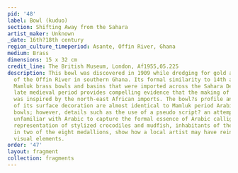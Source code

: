 ```yaml
---
pid: '48'
label: Bowl (kuduo)
section: Shifting Away from the Sahara
artist_maker: Unknown
_date: 16th?18th century
region_culture_timeperiod: Asante, Offin River, Ghana
medium: Brass
dimensions: 15 x 32 cm
credit_line: The British Museum, London, Af1955,05.225
description: This bowl was discovered in 1909 while dredging for gold along the banks
  of the Offin River in southern Ghana. Its formal similarity to 14th and 15th century
  Mamluk brass bowls and basins that were imported across the Sahara Desert in the
  late medieval period provides compelling evidence that the making of Akan nkuduo
  was inspired by the north-east African imports. The bowl?s profile and the placement
  of its surface decoration are almost identical to Mamluk period Arabic-inscribed
  bowls; however, details such as the use of a pseudo script? an attempt by an artist
  unfamiliar with Arabic to capture the formal essence of Arabic calligraphy?and the
  representation of stylized crocodiles and mudfish, inhabitants of the Akan forest,
  in two of the eight medallions, show how a local artist may have reinterpreted important
  visual elements.
order: '47'
layout: fragment
collection: fragments
---
```

